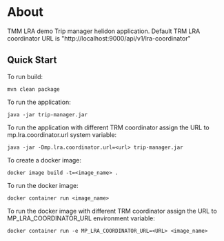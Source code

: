 # About
TMM LRA demo Trip manager helidon application.
Default TRM LRA coordinator URL is "http://localhost:9000/api/v1/lra-coordinator"
## Quick Start
To run build:

```
mvn clean package
```

To run the application:
```
java -jar trip-manager.jar
```
To run the application with different TRM coordinator assign the URL to mp.lra.coordinator.url system variable:
```
java -jar -Dmp.lra.coordinator.url=<url> trip-manager.jar
```
To create a docker image:
```
docker image build -t=<image_name> .
```
To run the docker image:
```
docker container run <image_name>
```
To run the docker image with different TRM coordinator assign the URL to MP_LRA_COORDINATOR_URL environment variable:
```
docker container run -e MP_LRA_COORDINATOR_URL=<URL> <image_name>
```